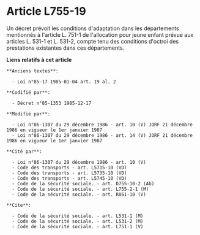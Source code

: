 # Article L755-19

Un décret prévoit les conditions d'adaptation dans les départements mentionnés à l'article L. 751-1 de l'allocation pour
jeune enfant prévue aux articles L. 531-1 et L. 531-2, compte tenu des conditions d'octroi des prestations existantes dans
ces départements.

**Liens relatifs à cet article**

	**Anciens textes**:

	  - Loi n°85-17 1985-01-04 art. 19 al. 2

	**Codifié par**:

	  - Décret n°85-1353 1985-12-17

	**Modifié par**:

	  - Loi n°86-1307 du 29 décembre 1986 - art. 10 (V) JORF 21 décembre 1986 en vigueur le 1er janvier 1987
	  - Loi n°86-1307 du 29 décembre 1986 - art. 14 (V) JORF 21 décembre 1986 en vigueur le 1er janvier 1987

	**Cité par**:

	  - Loi n°86-1307 du 29 décembre 1986 - art. 10 (V)
	  - Code des transports - art. L5715-10 (VD)
	  - Code des transports - art. L5735-10 (VD)
	  - Code des transports - art. L5745-10 (VD)
	  - Code de la sécurité sociale. - art. D755-10-2 (Ab)
	  - Code de la sécurité sociale. - art. L755-2-1 (M)
	  - Code de la sécurité sociale. - art. R861-10 (V)

	**Cite**:

	  - Code de la sécurité sociale. - art. L531-1 (M)
	  - Code de la sécurité sociale. - art. L531-2 (M)
	  - Code de la sécurité sociale. - art. L751-1 (V)
